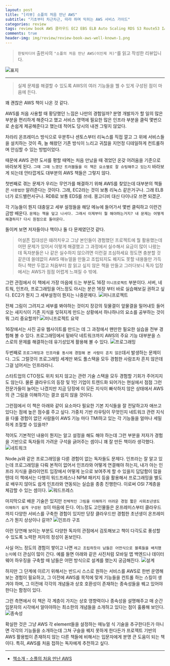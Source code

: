 ```yaml
---  
layout: post  
title: "[리뷰] 소플의 처음 만난 AWS"  
subtitle: "기초부터 차근차근, 따라 하며 익히는 AWS 서비스 가이드"  
categories: review  
tags: review book AWS 클라우드 EC2 EBS ELB Auto Scaling RDS S3 Route53 IAM DynamoDB Lambda SDK CLI 프로젝트   
comments: true  
header-img: img/review/review-book-aws-well-known-1.png
---  
```

  
> `한빛미디어` 출판사의 `"소플의 처음 만난 AWS(이인제 저)"`를 읽고 작성한 리뷰입니다.  

![표지](https://theorydb.github.io/assets/img/review/review-book-aws-well-known-1.png)  

---

> 실제 문제를 해결할 수 있도록 AWS의 여러 기능들을 꿸 수 있게 구성된 점이 마음에 든다.

꽤 괜찮은 AWS 책이 나온 것 같다. 

AWS를 처음 사용할 때 황당했던 느낌은 나만의 경험일까? 분명 개발자가 할 일의 많은 부분을 편리하게 해준다고 했고 서비스 영역에 필요한 많은 인프라 부분을 클릭 몇번으로 손쉽게 제공해준다고 했는데 적어도 당시의 내겐 그렇지 않았다. 

차라리 온프레미스 방식으로 우분투나 센토스부터 리눅스를 직접 깔고 그 위에 서비스들을 설치하는 것이 즉, 늘 해왔던 기존 방식이 느리고 귀찮을 지언정 디테일하게 컨트롤하며 안심할 수 있는 방법이었다. 

때문에 AWS 관련 도서를 평할 때엑는 처음 만났을 때 겪었던 온갖 어려움을 기준으로 바라보게 된다. `그때 그때 느꼈던 트러블들을 이 책은 요소별로 잘 슈팅해주고 있는지` 바라보게 되는데 안타깝게도 대부분의 AWS 책들은 그렇지 않다.

첫번째로 겪는 문제가 우리는 무언가를 해결하기 위해 AWS를 찾았는데 대부분의 책들은 `사용법만` 알려준다는 것이다. 그래, EC2라는 것이 보통 리눅스 같은거구나. 그래 ELB 너가 로드밸런서구나. RDB로 보통 EDS를 쓰네. 몽고디비 대신 다이나모 쓰면 되겠군. 

각 기능들이 뭔지 대충알고 세부 설정들을 해당 메뉴에 들어가서 몇번 클릭하고 이런건 금방 배운다. `문제는 책을 덮고 나서다. 그래서 이제부터 뭘 해야하는거지? 내 문제는 어떻게 해결하지? 다시 원점으로 돌아온다.` 

돌이켜 보면 저자들이나 책이나 둘 다 문제였던것 같다. 

> 어설픈 집대성은 떄려치우고 그냥 본인들이 경험했던 프로젝트에 뭘 활용했는데 어떤 문제가 있어서 이렇게 해결했고 그 과정에서 실수해서 요금이 많이 나왔는데 독자분들은 나 같은 실수하지 않으려면 이런걸 조심하세요 정도면 충분할 것 같은데 쓸데없이 AWS 매뉴얼을 만들고 조립되지도 꿰지도 못할 내용들만 가득하니 책만 두껍고 처음부터 참 읽고 싶지 않은 책을 만들고 그러다보니 독자 입장에서는 AWS가 점점 어렵게 느껴질 수 밖에. 

그런 관점에서 이 책에서 가장 마음에 드는 부분도 16장 `미니프로젝트` 부분이다. 서버, 네트웍, 인프라, 프로그래밍을 어느정도 아시는 분은 16장 부터 바로 실습해보길 권하고 싶다. EC2가 뭔지 그 세부설정이 뭔지는 나중문제다. 
![미니프로젝트](https://theorydb.github.io/assets/img/review/review-book-aws-well-known-8.png)  

전체 그림이 그려지고 세부를 봐야하는 것이지 장강의 뒷물결이 앞물결을 밀어내듯 들어오는 새지식이 기존 지식을 잊혀지게 만드는 상황에서 하나하나의 요소를 공부하는 것이 뭐 그리 중요할까?
![미니프로젝트 요약](https://theorydb.github.io/assets/img/review/review-book-aws-well-known-9.png)  

16장에서는 사진 공유 웹사이트를 만드는 데 그 과정에서 왠만한 필요한 실습을 전부 경험해 볼 수 있다. 프로그래밍에서 밑바닥 네트워크까지 AWS의 주요 기능 대부분을 스스로의 문제를 해결하는데 유기성있게 활용해 볼 수 있다. 
![프로그래밍](https://theorydb.github.io/assets/img/review/review-book-aws-well-known-5.png)  

두번째로 `프로그래밍과 인프라를 동시에 경험해 본 사람이 흔치 않은`데서 발생하는 문제이다. 그도 그럴것이 프로그래밍 세계만 봐도 풀스택을 모두 경험한 사람조차 흔치 않은데 그걸 넘어서는 인프라라니.

스타트업의 CTO정도 위치 되지 않고는 관련 기술 스택을 모두 경험할 기회가 주어지지도 않는다. 물론 클라우드의 등장 및 1인 기업이 트렌드화 되어가는 현실에서 점점 그런 전문가들이 늘어는 나겠지만 지금 당장에 이 모든 지식이 빠삭하지 않은 상태에서 AWS의 큰 그림을 이해하기는 결코 쉽지 않을 것이다. 

그런점에서 이 책은 아래와 같이 요소마다 필요한 기본 지식들을 잘 전달하고자 애쓰고 있다는 점에 높은 점수를 주고 싶다. 가중치 기반 라우팅이 무엇인지 네트워크 관련 지식을 다룰 경험이 없던 사람들이 AWS 기능 마다 TMI하고 있는 각 기능들을 얼마나 세밀하게 조절할 수 있을까? 

적어도 기본적인 내용이 뭔지는 알고 설정을 해도 해야 하는데 그런 부분을 저자가 경험을 기반으로 독자들의 가려운 구석을 긁어주는 셈이니 꽤 잘 만든 책이라 생각했다. 
![네트워크](https://theorydb.github.io/assets/img/review/review-book-aws-well-known-7.png)  

Node.js와 같은 프로그래밍을 다룬 경험이 없는 독자들도 문제다. 인프라는 잘 알고 있는데 프로그래밍을 다뤄 본적이 없어서 인프라와 어떻게 연결해야 하는지, 내가 아는 인프라 지식을 클라이언트 입장에서 어떻게 눈으로 보여주게 할 수 있을지 답답함이 많을텐데 이 책에서는 다행히 워드프레스나 NPM 패키지 등을 활용해서 프로그래밍을 별도로 배우지 않아도 쉽게 인프라와 연동되는 실습을 종종 진행한다. 이로써 OSI 7계층을 체감할 수 있는 셈이다. 
![워드프레스](https://theorydb.github.io/assets/img/review/review-book-aws-well-known-4.png)  

마지막으로 배운 기술은 있지만 `전체적인 그림을 이해하기 어려운 경험 짧은 사회초년생도 이해하기 쉽게 구성된 점`이 마음에 든다. 어느정도 고인물들은 온프레미스부터 클라우드까지 다양한 서비스를 구축한 경험이 있지만 당장 클라우드만 경험한 초년생이 온프레미스가 뭔지 상상이나 갈까?
![인프라 구조](https://theorydb.github.io/assets/img/review/review-book-aws-well-known-2.png)  

이런 당연해 보이는 부분도 다양한 독자의 관점에서 검토해보고 책이 다각도로 풍성할 수 있도록 노력한 저자의 정성이 돋보인다. 

사실 어느 정도의 경험이 쌓이고 나면 `레고 조립하듯이 남들은 어떤식으로 블록들을 배치했는지`에 더 관심이 많이 간다. 예를 들면 아래와 같은 사진처럼 모바일 앱 백엔드나 데이터 웨어 하우징을 구축할 때 남들은 어떤 방식으로 설계를 했는지 궁금해진다. 
![설계](https://theorydb.github.io/assets/img/review/review-book-aws-well-known-3.png)  

하지만 그 단계에 이르기 위해서는 반드시 스스로 원하는 서비스를 AWS로 한번 운영해보는 경험이 필요하고, 그 이전에 AWS를 목적에 맞게 기능들을 컨트롤 하는 스킬이 생겨야 하며, 그 이전에 각각의 개념들과 상호 호환성이 존재하는 종속성들을 꿰고 있어야 한다는 함정이 있다. 

그런 측면에서 이 책은 각 계층이 가지는 상호 영향력이나 종속성을 설명해주고 매 순간 입문자의 시각에서 알아야하는 최소한의 개념들을 소개하고 있다는 점이 훌륭해 보인다.
![종속성](https://theorydb.github.io/assets/img/review/review-book-aws-well-known-6.png)  

확실한 것은 그냥 AWS 각 element들을 설정하는 매뉴얼 식 기술을 추구한다든가 아니면 각각의 기능들을 소개하는데 그쳐 구슬을 꿰지 못하게 한다든가 프로젝트 기반의 AWS 활용법이 존재하지 않는 다른 책들에 비해서는 입문자에게 분명 큰 도움이 되는 책이다. 특히, AWS를 처음 접하는 독자에게 추천하고 싶다. 

---

* [책소개 - 소플의 처음 만난 AWS](https://www.yes24.com/Product/Goods/136882448)
